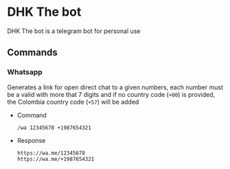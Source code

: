 # DHK The bot

DHK The bot is a telegram bot for personal use

## Commands

### Whatsapp

Generates a link for open direct chat to a given numbers, each number must be a valid with more that 7 digits and if no country code (`+00`) is provided, the Colombia country code (`+57`) will be added

- Command
  ```text
  /wa 12345678 +1987654321
  ```
- Response
  ```text
  https://wa.me/12345678
  https://wa.me/+1987654321
  ```
